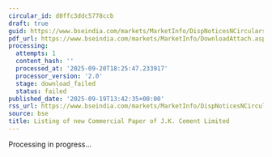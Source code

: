 ```yaml
---
circular_id: d0ffc3ddc5778ccb
draft: true
guid: https://www.bseindia.com/markets/MarketInfo/DispNoticesNCirculars.aspx?Noticeid={DA2815B0-8B4B-453D-A8FB-CEA466328AFD}&noticeno=20250919-39&dt=09/19/2025&icount=39&totcount=44&flag=0
pdf_url: https://www.bseindia.com/markets/MarketInfo/DownloadAttach.aspx?id=20250919-39&attachedId=
processing:
  attempts: 1
  content_hash: ''
  processed_at: '2025-09-20T18:25:47.233917'
  processor_version: '2.0'
  stage: download_failed
  status: failed
published_date: '2025-09-19T13:42:35+00:00'
rss_url: https://www.bseindia.com/markets/MarketInfo/DispNoticesNCirculars.aspx?Noticeid={DA2815B0-8B4B-453D-A8FB-CEA466328AFD}&noticeno=20250919-39&dt=09/19/2025&icount=39&totcount=44&flag=0
source: bse
title: Listing of new Commercial Paper of J.K. Cement Limited
---
```


Processing in progress...